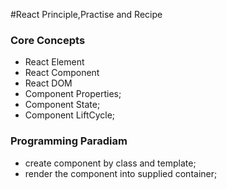 #React Principle,Practise and Recipe

### Core Concepts

- React Element
- React Component
- React DOM
- Component Properties;
- Component State;
- Component LiftCycle;

### Programming Paradiam

- create component by class and template;
- render the component into supplied container;
